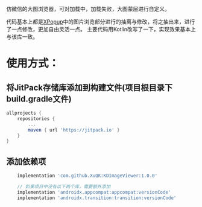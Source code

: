 仿微信的大图浏览器，可对加载中，加载失败，大图蒙层进行自定义。

代码基本上都是[XPopup](https://github.com/li-xiaojun/XPopup)中的图片浏览部分进行的抽离与修改，将之抽出来，进行了一点修改，更加自由灵活一点。
主要代码用Kotlin改写了一下，实现效果基本上与该库一致。

# 使用方式：

## 将JitPack存储库添加到构建文件(项目根目录下build.gradle文件)

```gradle
allprojects {
    repositories {
        ...
        maven { url 'https://jitpack.io' }
    }
}
```

## 添加依赖项

```gradle
    implementation 'com.github.XuQK:KDImageViewer:1.0.0'

    // 如果项目中没有以下两个库，需要额外添加
    implementation 'androidx.appcompat:appcompat:versionCode'
    implementation 'androidx.transition:transition:versionCode'
```
